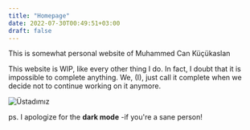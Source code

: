 ```yaml
---
title: "Homepage"
date: 2022-07-30T00:49:51+03:00
draft: false
---
```

This is somewhat personal website of Muhammed Can Küçükaslan

This website is WIP, like every other thing I do. 
In fact, I doubt that it is impossible to complete anything.
We, (I), just call it complete when we decide not to continue working on it anymore. 

![Üstadımız](/img/knuth_taocp.png)



ps. I apologize for the **dark mode** -if you're a sane person!